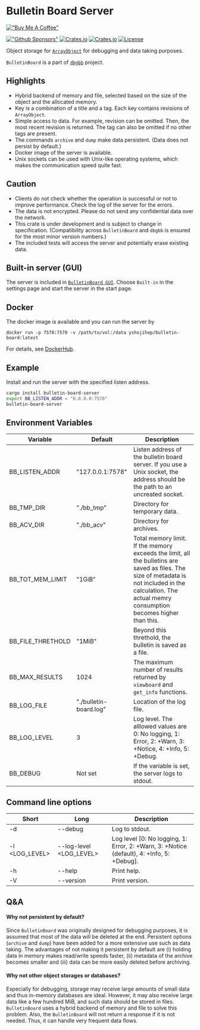 # Bulletin Board Server

[!["Buy Me A Coffee"](https://www.buymeacoffee.com/assets/img/custom_images/orange_img.png)](https://www.buymeacoffee.com/YShojiHEP)

[!["Github Sponsors"](https://img.shields.io/badge/GitHub-Sponsors-red?style=flat-square)](https://github.com/sponsors/YShoji-HEP)
[![Crates.io](https://img.shields.io/crates/v/bulletin-board-server?style=flat-square)](https://crates.io/crates/bulletin-board-server)
[![Crates.io](https://img.shields.io/crates/d/bulletin-board-server?style=flat-square)](https://crates.io/crates/bulletin-board-server)
[![License](https://img.shields.io/badge/license-Apache%202.0-blue?style=flat-square)](https://github.com/YShoji-HEP/BulletinBoard/blob/main/LICENSE.txt)

Object storage for [`ArrayObject`](https://github.com/YShoji-HEP/ArrayObject) for debugging and data taking purposes.

`BulletinBoard` is a part of [`dbgbb`](https://github.com/YShoji-HEP/dbgbb) project.

## Highlights

* Hybrid backend of memory and file, selected based on the size of the object and the allocated memory.
* Key is a combination of a title and a tag. Each key contains revisions of `ArrayObject`.
* Simple access to data. For example, revision can be omitted. Then, the most recent revision is returned. The tag can also be omitted if no other tags are present.
* The commands `archive` and `dump` make data persistent. (Data does not persist by default.)
* Docker image of the server is available.
* Unix sockets can be used with Unix-like operating systems, which makes the communication speed quite fast.

## Caution

* Clients do not check whether the operation is successful or not to improve performance. Check the log of the server for the errors.
* The data is not encrypted. Please do not send any confidential data over the network.
* This crate is under development and is subject to change in specification. (Compatibility across `BulletinBoard` and `dbgbb` is ensured for the most minor version numbers.)
* The included tests will access the server and potentially erase existing data.

## Built-in server (GUI)
The server is included in [`BulletinBoard GUI`](../bulletin-board-gui/). Choose `Built-in` in the settings page and start the server in the start page.

## Docker

The docker image is available and you can run the server by
```
docker run -p 7578:7578 -v /path/to/vol:/data yshojihep/bulletin-board:latest
```
For details, see [DockerHub](https://hub.docker.com/r/yshojihep/bulletin-board).

## Example

Install and run the server with the specified listen address.
```bash
cargo install bulletin-board-server
export BB_LISTEN_ADDR = "0.0.0.0:7578"
bulletin-board-server
```

## Environment Variables

|Variable|Default|Description|
|-|-|-|
|BB_LISTEN_ADDR|"127.0.0.1:7578"|Listen address of the bulletin board server. If you use a Unix socket, the address should be the path to an uncreated socket.|
|BB_TMP_DIR|"./bb_tmp"|Directory for temporary data.|
|BB_ACV_DIR|"./bb_acv"|Directory for archives.|
|BB_TOT_MEM_LIMIT|"1GiB"|Total memory limit. If the memory exceeds the limit, all the bulletins are saved as files. The size of metadata is not included in the calculation. The actual memry consumption becomes higher than this.|
|BB_FILE_THRETHOLD|"1MiB"|Beyond this threthold, the bulletin is saved as a file.|
|BB_MAX_RESULTS|1024|The maximum number of results returned by `viewboard` and `get_info` functions.|
|BB_LOG_FILE|"./bulletin-board.log"|Location of the log file.|
|BB_LOG_LEVEL|3|Log level. The alllowed values are 0: No logging, 1: Error, 2: +Warn, 3: +Notice, 4: +Info, 5: +Debug.|
|BB_DEBUG|Not set|If the variable is set, the server logs to stdout.|

## Command line options

|Short|Long|Description|
|-|-|-|
|-d|--debug|Log to stdout.|
|-l <LOG_LEVEL>| --log-level <LOG_LEVEL>|Log level [0: No logging, 1: Error, 2: +Warn, 3: +Notice (default), 4: +Info, 5: +Debug].|
|-h|--help|Print help.|
|-V|--version|Print version.|

## Q&A

#### Why not persistent by default?
Since `BulletinBoard` was originally designed for debugging purposes, it is assumed that most of the data will be deleted at the end. Persistent options (`archive` and `dump`) have been added for a more extensive use such as data taking.
The advantages of not making it persistent by default are (i) holding data in memory makes read/write speeds faster, (ii) metadata of the archive becomes smaller and (iii) data can be more easily deleted before archiving.
#### Why not other object storages or databases?
Especially for debugging, storage may receive large amounts of small data and thus in-memory databases are ideal. However, it may also receive large data like a few hundred MiB, and such data should be stored in files. `BulletinBoard` uses a hybrid backend of memory and file to solve this problem.
Also, the `BulletinBoard` will not return a response if it is not needed. Thus, it can handle very frequent data flows.
